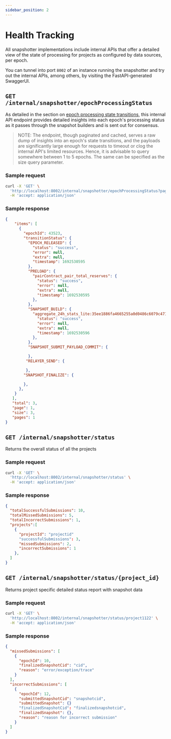 ```yaml
---
sidebar_position: 2
---
```


# Health Tracking

All snapshotter implementations include internal APIs that offer a detailed view of the state of processing for projects as configured by data sources, per epoch.

You can tunnel into port `8002` of an instance running the snapshotter and try out the internal APIs, among others, by visiting the FastAPI-generated SwaggerUI.

## `GET /internal/snapshotter/epochProcessingStatus`

As detailed in the section on [epoch processing state transitions](/docs/protocol/specifications/epoch#state-transitions), this internal API endpoint provides detailed insights into each epoch's processing status as it passes through the snapshot builders and is sent out for consensus.

> NOTE: The endpoint, though paginated and cached, serves a raw dump of insights into an epoch's state transitions, and the payloads are significantly large enough for requests to timeout or clog the internal API's limited resources. Hence, it is advisable to query somewhere between 1 to 5 epochs. The same can be specified as the size query parameter.

### Sample request

```bash
curl -X 'GET' \
  'http://localhost:8002/internal/snapshotter/epochProcessingStatus?page=1&size=3' \
  -H 'accept: application/json'
```

### Sample response
```json
{
    "items": [
      {
        "epochId": 43523,
        "transitionStatus": {
          "EPOCH_RELEASED": {
            "status": "success",
            "error": null,
            "extra": null,
            "timestamp": 1692530595
          },
          "PRELOAD": {
            "pairContract_pair_total_reserves": {
              "status": "success",
              "error": null,
              "extra": null,
              "timestamp": 1692530595
            },
          },
          "SNAPSHOT_BUILD": {
            "aggregate_24h_stats_lite:35ee1886fa4665255a0d0486c6079c4719c82f0f62ef9e96a98f26fde2e8a106:UNISWAPV2": {
              "status": "success",
              "error": null,
              "extra": null,
              "timestamp": 1692530596
            },
          },
          "SNAPSHOT_SUBMIT_PAYLOAD_COMMIT": {

          },
         "RELAYER_SEND": {

         },
        "SNAPSHOT_FINALIZE": {

        },
      },
    }
   ],
   "total": 3,
   "page": 1,
   "size": 3,
   "pages": 1
}
```

## `GET /internal/snapshotter/status`

Returns the overall status of all the projects

### Sample request

```bash
curl -X 'GET' \
  'http://localhost:8002/internal/snapshotter/status' \
  -H 'accept: application/json'
```

### Sample response

```json
{
  "totalSuccessfulSubmissions": 10,
  "totalMissedSubmissions": 5,
  "totalIncorrectSubmissions": 1,
  "projects":[
    {
      "projectId": "projectid"
      "successfulSubmissions": 3,
      "missedSubmissions": 2,
      "incorrectSubmissions": 1
    },
  ]
}
```

## `GET /internal/snapshotter/status/{project_id}`

Returns project specific detailed status report with snapshot data

### Sample request

```bash
curl -X 'GET' \
  'http://localhost:8002/internal/snapshotter/status/project1122' \
  -H 'accept: application/json'
```

### Sample response

```json
{
  "missedSubmissions": [
    {
      "epochId": 10,
      "finalizedSnapshotCid": "cid",
      "reason": "error/exception/trace"
    }
  ],
  "incorrectSubmissions": [
    {
      "epochId": 12,
      "submittedSnapshotCid": "snapshotcid",
      "submittedSnapshot": {}
      "finalizedSnapshotCid": "finalizedsnapshotcid",
      "finalizedSnapshot": {},
      "reason": "reason for incorrect submission"
    }
  ]
}
```